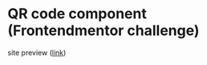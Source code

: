 # QR code component (Frontendmentor challenge)

site preview (<a href="https://annisa-rachma.github.io/QR-code-component/">link</a>)
